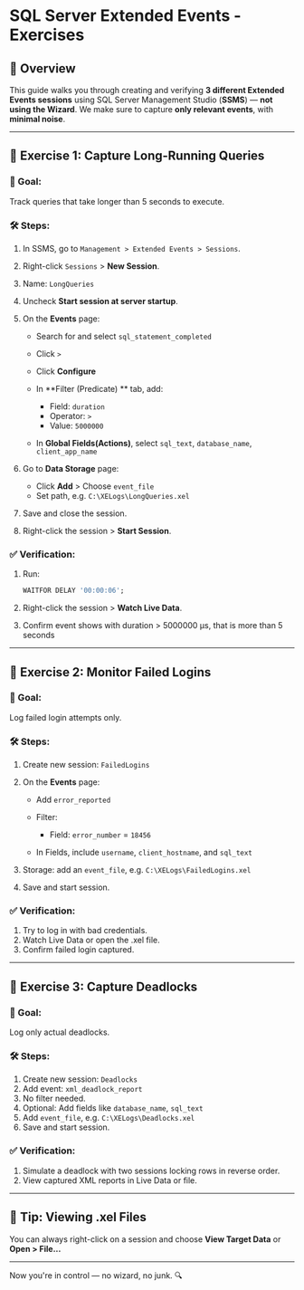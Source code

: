 # SQL Server Extended Events - Exercises

## 📘 Overview

This guide walks you through creating and verifying **3 different Extended Events sessions** using SQL Server Management Studio (**SSMS**) — **not using the Wizard**. We make sure to capture **only relevant events**, with **minimal noise**.

---

## 🧪 Exercise 1: Capture Long-Running Queries

### 🎯 Goal:

Track queries that take longer than 5 seconds to execute.

### 🛠️ Steps:

1. In SSMS, go to `Management > Extended Events > Sessions`.
2. Right-click `Sessions` > **New Session**.
3. Name: `LongQueries`
4. Uncheck **Start session at server startup**.
5. On the **Events** page:

   * Search for and select `sql_statement_completed`
   * Click `>`
   * Click **Configure**
   * In **Filter (Predicate) ** tab, add:

     * Field: `duration`
     * Operator: `>`
     * Value: `5000000`
   * In **Global Fields(Actions)**, select  `sql_text`, `database_name`, `client_app_name` 
6. Go to **Data Storage** page:

   * Click **Add** > Choose `event_file`
   * Set path, e.g. `C:\XELogs\LongQueries.xel`
7. Save and close the session.
8. Right-click the session > **Start Session**.

### ✅ Verification:

1. Run:

   ```sql
   WAITFOR DELAY '00:00:06';
   ```
2. Right-click the session > **Watch Live Data**.
3. Confirm event shows with duration > 5000000 µs, that is more than 5 seconds

---

## 🧪 Exercise 2: Monitor Failed Logins

### 🎯 Goal:

Log failed login attempts only.

### 🛠️ Steps:

1. Create new session: `FailedLogins`
2. On the **Events** page:

   * Add `error_reported`
   * Filter:

     * Field: `error_number` = `18456`
   * In Fields, include `username`, `client_hostname`, and `sql_text`
3. Storage: add an `event_file`, e.g. `C:\XELogs\FailedLogins.xel`
4. Save and start session.

### ✅ Verification:

1. Try to log in with bad credentials.
2. Watch Live Data or open the .xel file.
3. Confirm failed login captured.

---

## 🧪 Exercise 3: Capture Deadlocks

### 🎯 Goal:

Log only actual deadlocks.

### 🛠️ Steps:

1. Create new session: `Deadlocks`
2. Add event: `xml_deadlock_report`
3. No filter needed.
4. Optional: Add fields like `database_name`, `sql_text`
5. Add `event_file`, e.g. `C:\XELogs\Deadlocks.xel`
6. Save and start session.

### ✅ Verification:

1. Simulate a deadlock with two sessions locking rows in reverse order.
2. View captured XML reports in Live Data or file.

---

## 📂 Tip: Viewing .xel Files

You can always right-click on a session and choose **View Target Data** or **Open > File...**

---

Now you're in control — no wizard, no junk. 🔍
